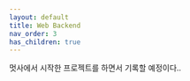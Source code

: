 ```yaml
---
layout: default
title: Web Backend
nav_order: 3
has_children: true
---
```


멋사에서 시작한 프로젝트를 하면서 기록할 예정이다.. 

